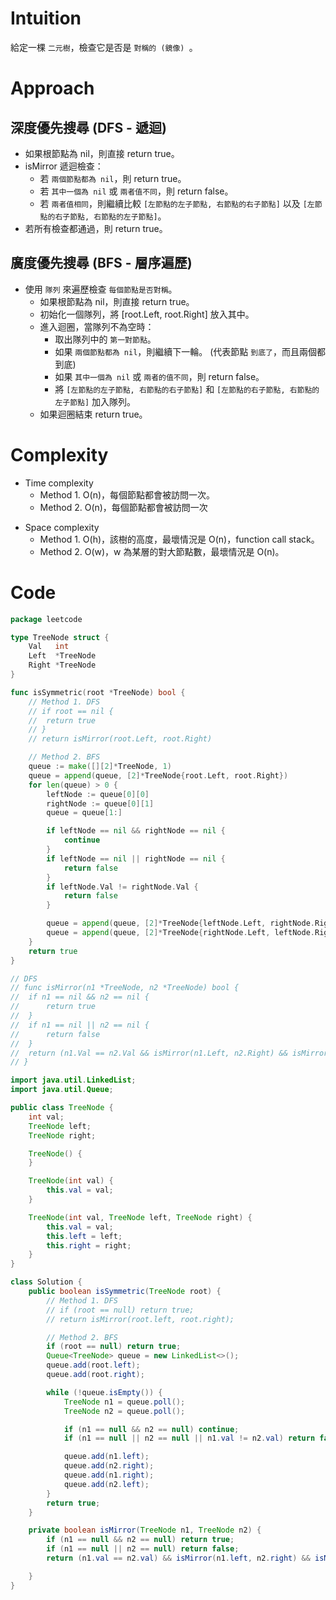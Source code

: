 # Intuition

給定一棵 `二元樹`，檢查它是否是 `對稱的 (鏡像) `。
<!-- Describe your first thoughts on how to solve this problem. -->

# Approach

## 深度優先搜尋 (DFS - 遞迴)

- 如果根節點為 nil，則直接 return true。
- isMirror 遞迴檢查：
    - 若 `兩個節點都為 nil`，則 return true。
    - 若 `其中一個為 nil` 或 `兩者值不同`，則 return false。
    - 若 `兩者值相同`，則繼續比較 `[左節點的左子節點, 右節點的右子節點]` 以及 `[左節點的右子節點, 右節點的左子節點]`。
- 若所有檢查都通過，則 return true。

## 廣度優先搜尋 (BFS - 層序遍歷)

- 使用 `隊列` 來遍歷檢查 `每個節點是否對稱`。
    - 如果根節點為 nil，則直接 return true。
    - 初始化一個隊列，將 [root.Left, root.Right] 放入其中。
    - 進入迴圈，當隊列不為空時：
        - 取出隊列中的 `第一對節點`。
        - 如果 `兩個節點都為 nil`，則繼續下一輪。 (代表節點 `到底了`，而且兩個都到底)
        - 如果 `其中一個為 nil` 或 `兩者的值不同`，則 return false。
        - 將 `[左節點的左子節點, 右節點的右子節點]` 和 `[左節點的右子節點, 右節點的左子節點]` 加入隊列。
    - 如果迴圈結束 return true。

<!-- Describe your approach to solving the problem. -->

# Complexity

- Time complexity
    - Method 1. O(n)，每個節點都會被訪問一次。
    - Method 2. O(n)，每個節點都會被訪問一次

<!-- Add your time complexity here, e.g. $$O(n)$$ -->

- Space complexity
    - Method 1. O(h)，該樹的高度，最壞情況是 O(n)，function call stack。
    - Method 2. O(w)，w 為某層的對大節點數，最壞情況是 O(n)。

<!-- Add your space complexity here, e.g. $$O(n)$$ -->

# Code

```go
package leetcode

type TreeNode struct {
	Val   int
	Left  *TreeNode
	Right *TreeNode
}

func isSymmetric(root *TreeNode) bool {
	// Method 1. DFS
	// if root == nil {
	// 	return true
	// }
	// return isMirror(root.Left, root.Right)

	// Method 2. BFS
	queue := make([][2]*TreeNode, 1)
	queue = append(queue, [2]*TreeNode{root.Left, root.Right})
	for len(queue) > 0 {
		leftNode := queue[0][0]
		rightNode := queue[0][1]
		queue = queue[1:]

		if leftNode == nil && rightNode == nil {
			continue
		}
		if leftNode == nil || rightNode == nil {
			return false
		}
		if leftNode.Val != rightNode.Val {
			return false
		}

		queue = append(queue, [2]*TreeNode{leftNode.Left, rightNode.Right})
		queue = append(queue, [2]*TreeNode{rightNode.Left, leftNode.Right})
	}
	return true
}

// DFS
// func isMirror(n1 *TreeNode, n2 *TreeNode) bool {
// 	if n1 == nil && n2 == nil {
// 		return true
// 	}
// 	if n1 == nil || n2 == nil {
// 		return false
// 	}
// 	return (n1.Val == n2.Val && isMirror(n1.Left, n2.Right) && isMirror(n1.Right, n2.Left))
// }
```

```java
import java.util.LinkedList;
import java.util.Queue;

public class TreeNode {
    int val;
    TreeNode left;
    TreeNode right;

    TreeNode() {
    }

    TreeNode(int val) {
        this.val = val;
    }

    TreeNode(int val, TreeNode left, TreeNode right) {
        this.val = val;
        this.left = left;
        this.right = right;
    }
}

class Solution {
    public boolean isSymmetric(TreeNode root) {
        // Method 1. DFS
        // if (root == null) return true;
        // return isMirror(root.left, root.right);

        // Method 2. BFS
        if (root == null) return true;
        Queue<TreeNode> queue = new LinkedList<>();
        queue.add(root.left);
        queue.add(root.right);

        while (!queue.isEmpty()) {
            TreeNode n1 = queue.poll();
            TreeNode n2 = queue.poll();

            if (n1 == null && n2 == null) continue;
            if (n1 == null || n2 == null || n1.val != n2.val) return false;

            queue.add(n1.left);
            queue.add(n2.right);
            queue.add(n1.right);
            queue.add(n2.left);
        }
        return true;
    }

    private boolean isMirror(TreeNode n1, TreeNode n2) {
        if (n1 == null && n2 == null) return true;
        if (n1 == null || n2 == null) return false;
        return (n1.val == n2.val) && isMirror(n1.left, n2.right) && isMirror(n1.right, n2.left);

    }
}
```